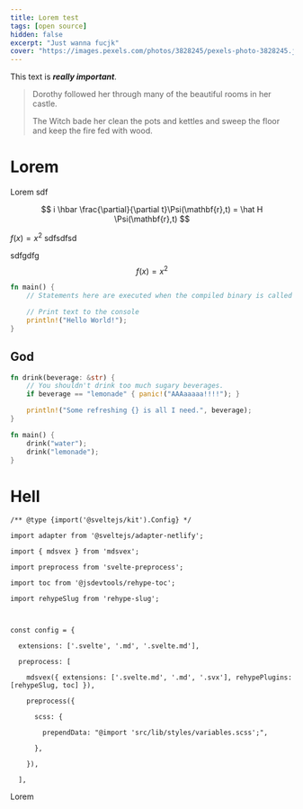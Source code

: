 ```yaml
---
title: Lorem test
tags: [open source]
hidden: false
excerpt: "Just wanna fucjk"
cover: "https://images.pexels.com/photos/3828245/pexels-photo-3828245.jpeg?auto=compress&cs=tinysrgb&dpr=2&w=500"
---
```


This text is ***really important***.

> Dorothy followed her through many of the beautiful rooms in her castle.
>
> The Witch bade her clean the pots and kettles and sweep the floor and keep the fire fed with wood.

# Lorem

Lorem sdf


$$
i \hbar \frac{\partial}{\partial t}\Psi(\mathbf{r},t) = \hat H \Psi(\mathbf{r},t)
$$



$f(x) = x^2$  sdfsdfsd

sdfgdfg
$$
f(x) = x^2
$$

```Rust
fn main() {
    // Statements here are executed when the compiled binary is called

    // Print text to the console
    println!("Hello World!");
}
```

## God

```Rust
fn drink(beverage: &str) {
    // You shouldn't drink too much sugary beverages.
    if beverage == "lemonade" { panic!("AAAaaaaa!!!!"); }

    println!("Some refreshing {} is all I need.", beverage);
}

fn main() {
    drink("water");
    drink("lemonade");
}

```


# Hell
```
/** @type {import('@sveltejs/kit').Config} */

import adapter from '@sveltejs/adapter-netlify';

import { mdsvex } from 'mdsvex';

import preprocess from 'svelte-preprocess';

import toc from '@jsdevtools/rehype-toc';

import rehypeSlug from 'rehype-slug';

 

const config = {

  extensions: ['.svelte', '.md', '.svelte.md'],

  preprocess: [

    mdsvex({ extensions: ['.svelte.md', '.md', '.svx'], rehypePlugins: [rehypeSlug, toc] }),

    preprocess({

      scss: {

        prependData: "@import 'src/lib/styles/variables.scss';",

      },

    }),

  ],
```

Lorem 